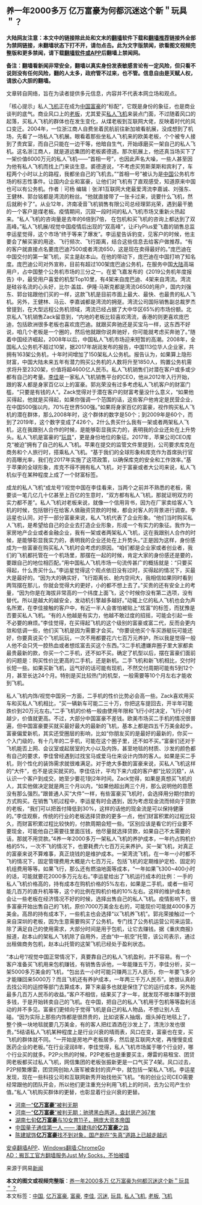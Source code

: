  <h2>养一年2000多万 亿万富豪为何都沉迷这个新＂玩具＂？</h2> <p class="notice"><b>大陆网友注意：本文中的链接除此处和文末的<a href="https://github.com/bannedbook/fanqiang" >翻墙</a>软件下载和<a href="https://github.com/killgcd/justmysocks/blob/master/README.md">翻墙推荐</a>链接外全部为禁网链接，未翻墙状态下打不开，请勿点击。此为文字版禁闻，欲看图文视频完整版和更多禁闻，请下载<a href="https://github.com/bannedbook/fanqiang">翻墙软件或APP</a>后翻墙上禁闻网。</p><p>备注：翻墙看新闻非常安全，翻墙以真实身份发表敏感言论有一定风险，但只看不说则没有任何风险，翻的人太多，政府管不过来，也不管。信息自由是天赋人权，请放心大胆的翻墙。</b></p>  <div class="entry"> <p>文章转自网络，旨在为读者提供多元信息，内容并不代表本网立场和观点。</p> <p>「核心提示」私人<a href="https://www.bannedbook.org/bnews/tag/%e9%a3%9e%e6%9c%ba/" class="st_tag internal_tag" rel="tag" title="标签 飞机 下的日志">飞机</a>正在成为<span class='wp_keywordlink_affiliate'><a href="https://www.bannedbook.org/" title="中国" target="_blank">中国</a></span><a href="https://www.bannedbook.org/bnews/tag/%e5%af%8c%e8%b1%aa/" class="st_tag internal_tag" rel="tag" title="标签 富豪 下的日志">富豪</a>的“标配”，它既是身份的象征，也是商业谈判的底气。商业风口上的<a href="https://www.bannedbook.org/bnews/tag/%e8%80%81%e6%9d%bf/" class="st_tag internal_tag" rel="tag" title="标签 老板 下的日志">老板</a>，尤其爱买<a href="https://www.bannedbook.org/bnews/tag/%e7%a7%81%e4%ba%ba%e9%a3%9e%e6%9c%ba/" class="st_tag internal_tag" rel="tag" title="标签 私人飞机 下的日志">私人飞机</a>来装点门面，不过随着风口的起落，买私人飞机的群体也在发生变化，从煤老板到互联网大佬，反映着时代的风口变迁。2004年，一位浙江商人自费坐着民航前往新加坡看航展，没成想到了机场，先看了一场私人飞机展。眼看着那些坐私人飞机来的欧美老板，个个被专人接到了贵宾室，而自己只能在一边干等，他暗自生气，开始琢磨买一架自己的私人飞机。这名浙江商人，就是道远集团的老板裘德道。那次航展上，他还真当场买下了一架价值6000万元的私人飞机——“首相一号”，也因此声名大噪，一些人甚至因为他有私人飞机而找上门来谈生意。裘德道说，“不考虑买劳斯莱斯和宾利了，车程两个小时以上的路程，我都坐自己的飞机去。”“首相一号”被认为是<a href="https://www.bannedbook.org/bnews/tag/%E4%B8%AD%E5%9B%BD/" class="st_tag internal_tag" rel="tag" title="标签 中国 下的日志">中国</a>公务机市场的标志性事件。让国内企业和富豪，让他们对飞机有了直观感受，知道原来中国也可以有公务机。作者｜可杨 编辑｜张洋1互联网大佬最爱湾流李嘉诚、刘强东、王健林、郭台铭都是湾流的粉丝。“他就直接带了一张卡过来，说要什么飞机，然后就刷卡了”。从业12年，济南凌音飞机销售有限公司总经理郭兆荣，遇到最干脆的一个客户是煤老板。疫情期间，沉寂一段时间的私人飞机市场又重新火热起来。“私人飞机的咨询量是去年的6倍到7倍， 在包机和买飞机的咨询上都达到了双高峰。”私人飞机展/视觉中国疫情后出现的“双高峰”，让iFlyPlus爱飞嘉的销售总监李运星觉得，这个市场“终于等来了爆发”。李运星告诉豹变，见客户的时候，他主要会了解买家的用途、飞行频次、飞行距离，结合这些信息去给客户做推荐。“有的客户就直接点名要庞巴迪7500或者湾流650，这是现在卖得最好的。”庞巴迪在中国交付的第一架飞机，买主是赵本山。在他的带动下，庞巴迪在中国打响了知名度。庞巴迪公司对外宣称，目前有超过100架庞巴迪公务机，在服务中国<span class='wp_keywordlink_affiliate'><a href="https://www.bannedbook.org/" title="大陆" target="_blank">大陆</a></span>高端用户，占中国整个公务机市场的三分之一。在爱飞嘉发布的《2019公务机年度报告》中，最受用户喜爱的机型Top10里，有4架来自庞巴迪、4架来自湾流。湾流是硅谷名流的心头好，比尔·盖兹、伊隆·马斯克都是湾流G650的用户，国内刘强东、郭台铭跟他们买的一样，这款飞机是目前市面上最大、最快、也最贵的私人飞机。另外，王健林、马云、李嘉诚都是湾流的拥趸。湾流公司国际销售副总裁罗杰曾提到，在大型远程公务机领域，湾流已经占据了大中华区65%的市场份额。北京私人飞机销售Zack留意到，“内地的老板比较喜欢湾流，香港的则更喜欢庞巴迪，包括欧洲很多老板也喜欢庞巴迪。就跟买奔驰还是买宝马一样，这东西不好说，咱几个老板是一个圈的，然后他就跟你说奔驰好，你可能就考虑买奔驰了。”随着中国经济崛起，2008年以后，中国私人飞机市场迎来短暂的高潮。2008年，全国私人公务机不超过10架，据2017年胡润发布的报告，中国113位华人企业家，共拥有163架公务机，十年时间增加了150架私人公务机。报告认为，如果算上隐形财富，中国大陆未来五年有潜力购买公务机的人数将升至1850人，购置公务机需求将升至2320架，价值将超4600亿人民币。私人飞机销售们对潜在客户或多或少都有自己的考量。<a href="https://www.bannedbook.org/bnews/tag/%e6%9d%8e%e4%bd%b3/" class="st_tag internal_tag" rel="tag" title="标签 李佳 下的日志">李佳</a>是一家私人飞机销售平台的CEO，他从2012年入行开始，跟的客人都是身家百亿以上的富豪。郭兆荣没有过多考虑私人飞机客户的财富门槛，“只要是有钱的人”。Zack觉得对于潜在客户的财富考量没什么意义，“如果他买得起，他就是买得起，如果你强调一个范围的话，这些客户他肯定是民营企业，在中国500强以内，70%在世界500强。”如果将身家百亿的富豪，视作购买私人飞机的潜在群体，那么2008年时，这个群体的数字是50个；到2009年是60个，而到了2019年，这个数字变成了426个。2什么贵买什么我有一架或者两架私人飞机，这在我跟别人合作的时候，是能够彰显我实力的，表明我的企业还处在上升势头。私人飞机是富豪的“<a href="https://www.bannedbook.org/bnews/tag/%e7%8e%a9%e5%85%b7/" class="st_tag internal_tag" rel="tag" title="标签 玩具 下的日志">玩具</a>”，更是身份地位的象征。2017年，苹果公司CEO库克“被迫”拥有了自己的私人飞机。苹果在提交的监管文件里提到，公司要求库克在商务和个人旅行时，搭乘私人飞机。“基于我们的全球形象和库克作为首席执行官的高曝光率，我们在2017年实施了这项政策，以确保库克的安全和工作效率。”基于苹果的全球形象，库克不得不拥有私人飞机，对于富豪或者大公司来说，私人飞机似乎在某种程度上成了一个财富标签。</p>  <p>成龙的私人飞机“成龙号”/视觉中国在李佳看来，当两个之前并不熟悉的老板，需要谈一笔几亿几十亿甚至上百亿的生意时，“双方都有私人飞机，那就证明双方的实力都不差”。私人飞机对老板来说，就像一个信用背书，因为在厂家卖给客人飞机的时候，包括银行在给客人做融资贷款的时候，都会对客人的背景进行调查。李运星也认同，对于一部分富豪来说，私人飞机代表了企业形象。“他们当时购买私人飞机，是希望给自己的企业去打造企业形象，形成一个有实力的象征。我作为一家房地产企业或者金融企业，我有一架或者两架私人飞机，这在我跟别人合作的时候，是能够彰显我实力的，表明我的企业还处在上升势头。”正是因为这样，身份感成为一些富豪在购买私人飞机时会考虑的原因。“咱们都是企业家或者创业者，我们的飞机都托管在一个机场里，那摆在一起的时候，肯定大家的身份感还是要的，要跟自己的地位相匹配。”用中国私人飞机市场一句流传甚广的概括就是：“只要买得起，什么贵买什么。”李运星觉得这个观点依旧没有过时，买得起的情况下，买最大是最好的。“因为大的确实好，飞行距离长、舱内空间大，我相信如果同时看到两驾摆在那儿，你就会觉得大的更好，小的都不想上去了。”买贵的还有安全上的考量，“因为你是在海拔非常高的一个纬度上面飞，这个时候你没有第二选项，没有替代。所以是越大的越安全，发动机引擎越多越好。”动辄上亿的私人飞机也会为声名所累，在李佳接触的客户中，有近一半人会害怕被贴上“炫富”的标签，而犹豫是否要买私人飞机。“有的人他越是有实力，他越不敢过度的招摇，可能会引起一些不必要的麻烦。”李佳觉得，在买得起飞机的这个级别的富豪或富二代，反而会更内敛和低调一些，他们买飞机是因为需要才会买。“你要说他买个车买游艇玩可能还好，你要真说买个飞机玩玩，一次不用都要花六七百万元养护，所以我是觉得一般人他不会只凭一腔热血或者想炫富去买这个东西。”3二手机遭嫌弃圈子里大家都卖最贵最新的款，你买一个二手机，还不如不买。确定了机型以后，摆在富豪们面前的问题是：购买性价比更高的二手机，还是新机。二手飞机和新飞机相比，交付时长短一些。如果买新飞机，运气好的话可能有现机，不然交付周期可能有5到12个月，甚至长达24个月。特别是买比较热门的机型，一般需要等10个月左右才能收到飞机。</p> <p>私人飞机内饰/视觉中国另一方面，二手机的性价比势必会高一些。Zack喜欢用买车和买私人飞机相比，“买一辆新车可能二三十万，你把这车提回去，开半年可能跌价到20万元左右。”二手飞机的价格一般由使用年限和飞行小时决定，飞行小时越少，价值就更高。不过，大部分中国富豪不差钱。欧美市场买二手机的情况很普遍，但中国富豪要买就买最好最大的最新的飞机，基本上都是四五千万美金起步。富豪偏爱新机，其实还受圈层的影响，比如“你朋友买的是最好的最新的，你买一个入门级的，有十几年的二手机，可能在这个圈子里，还不如不买。”富豪们还对于飞机能否上网、会议室或起居室的大小以及内饰，甚至地毯的材质、沙发的颜色都有自己的要求，李佳曾经遇到过找宝马或爱马仕来设计内饰的客人。如果是买二手机，则个性化的装饰需求就很难满足。对于绝大多数的富豪来说，买私人飞机这样的“大件”，也不是说买就买的。李佳估计，平均下来六成的客户都“比较沉稳”，从认识一个客户到成交，她至少要花1到2年时间。Zack觉得，如果是真想买飞机的人，其实他做决定就是两三个月以内，“如果他超出两三个月，那么说明他的意愿没有那么强烈。”跟普通人买“大件”一样，有些富豪买飞机时，会选择用分期付款的方式购买。在销售飞机过程中，李运星有时会遇到，因为考虑现金流而倾向于贷款的老板，“我们可以把首付降低到30%，这样的话他的现金流是可以保持健康的。”李佳观察，传统的行业的老板选择贷款的更多一点，他们财富积累的过程比较久，而财富积累过程比较快的，付款周期会短一些。“区别应该是看它的行业要不要现金，可能他自己需要往里面压钱，他尽量就选择贷款，如果自己不太需要的话，那就不用贷款。”4养一年2000多万一架私人飞机的养护成本，一年约占购机价格的5%，一次不飞的情况下，也要耗费六七百万元来养护。买一架飞机，对真正的富豪来说不算难事，真正烧钱的是维护成本。一架湾流飞机，在一年一小时都不飞的情况下，固定管理费用大概是六七百万元，包括飞机的定期维护定检、固定的机组费用等等。如果飞行，那么还有燃油地面等成本，“一年如果飞300~400小时的话，可能就要花2000多万元左右。”李运星给出了飞机运行成本的比例：一手的私人飞机价格高的，持有成本在购机价格的5%左右，如果是二手机，或者一些可能几百万的直升机等等，这个的比例在购机价格的10%左右。这样的维护成本也会让一些老板在经济情况不好的时候，选择出售自己的私人飞机。疫情影响下，很多富豪开始出售自己的飞机，原价7000万美金左右的，可能现价可能就4000多万美金。高昂的持有成本下，一些机主也会选择“以飞机养飞机”。郭兆荣接触过一个来自深圳的老板，因为生意需要购买了公务机，专门找了公务机运营公司来运营。除了满足自己的使用需求，大部分时间是用于包机，让它去赚钱。据《重庆商报》报道，赵本山的架私人飞机除了自用外，还由“中一航空”托管，该公司表示，通过出租做商务包机，赵本山托管的这架飞机已经处于盈利状态。</p>  <p>“本山号”/视觉中国正常情况下，真要靠自己的私人飞机盈利，并不容易。有一个客户准备买飞机用来包机赚钱，有销售告诉他，一年能赚五千万，李佳分析，买一架5000多万美金的飞机，“包出去一小时可能只赚两三万人民币，你一年要飞多少才能赚回来5000万？而且飞机还有养护成本，一年两三千万人民币”。她很认真的去找公司的运控等部门去算成本，算下来最多也就是保住了它的运行成本，另外能最多几百万人民币的收益。”客户不相信，结果买了才一年，就发现不根本赚不到很多钱，于是开始转卖自己的飞机。在中国，把自己的私人飞机用于包机等等盈利活动的并不多见。富豪们更倾向于觉得飞机是自己的私人物品，不想让别人去碰。“因为实际上那些内饰都是很昂贵的，比如说客人抽烟，烟头掉在地毯上了，整个换一块地毯就要几万美金，有的客人把红酒洒在沙发上了，清洗沙发也很贵。”5结语私人飞机某种程度上是行业兴衰的晴雨表，风口在变，富豪也在变，买飞机的群体就不同。“一开始是房地产老板居多，然后是互联网大佬，再慢慢变成医药企业的老板。”在行业浸润8年，李佳觉得，私人飞机市场属于哪个行业好，哪个行业买的就多。P2P火热的时候，P2P老板也是重要买主，爆雷的易租宝、团贷网老板都买过私人飞机，网信集团的老板张振新更是一口气买了4架。风口过去，P2P频繁爆雷，团贷网创始人唐军被查封的资产中，就包括一架私人飞机。李运星发现，现在一些科技公司和互联网新秀开始找他买飞机。“有的创业公司CEO需要经常跟他的团队开会，所以他们更注重充分利用飞机上的时间，去为公司产生价值。”私人飞机购买群体的更替，也彰显着行业兴衰的更替。</p> <ul class='op-related-articles' title='相关阅读'> <li><a href='https://www.bannedbook.org/bnews/baitai/20200820/1382921.html' target='_blank'>河南一“<b>亿万富豪</b>”被判无期</a></li> <li><a href='https://www.bannedbook.org/bnews/baitai/20200818/1381898.html' target='_blank'>河南一“<b>亿万富豪</b>”被判无期：驰骋黑白两道，查封房产367套</a></li> <li><a href='https://www.bannedbook.org/bnews/baitai/20200815/1380617.html' target='_blank'>湖南七旬<b>亿万富豪</b>与10女育11子，拥庞大资本帝国</a></li> <li><a href='https://www.bannedbook.org/bnews/comments/20200719/1371889.html' target='_blank'>中国量子通信第一人 —— 潘建伟的<b>亿万富豪</b>之路</a></li> <li><a href='https://www.bannedbook.org/bnews/comments/20200629/1371453.html' target='_blank'>陈建斌饰<b>亿万富豪</b>找不到对象，国产剧在“失真”道路上已越走越远</a></li> </ul> <div class="texttj"> <a href="https://github.com/bannedbook/fanqiang/wiki/%E7%A6%81%E9%97%BB%E7%BD%91%E5%AE%89%E5%8D%93%E7%BF%BB%E5%A2%99%E6%96%B0%E9%97%BBAPP" target="_blank">安卓翻墙APP</a>、<a href="https://github.com/bannedbook/fanqiang/wiki/Chrome%E4%B8%80%E9%94%AE%E7%BF%BB%E5%A2%99%E5%8C%85" target="_blank">Windows翻墙:ChromeGo</a><br/> <a href="https://github.com/killgcd/justmysocks/blob/master/README.md" target="_blank">AD：搬瓦工官方翻墙服务Just My Socks，不怕被墙</a> </div><p>来源于网易<span class='wp_keywordlink_affiliate'><a href="https://www.bannedbook.org/" title="新闻">新闻</a></span></p> <a name='sharetosocial'></a>         <div><b>本文的图文或视频完整版</b>：<a href='https://www.bannedbook.org/bnews/baitai/20200828/1387135.html'>养一年2000多万 亿万富豪为何都沉迷这个新＂玩具＂？</a></div>  </div><!--END ENTRY--> <div class="postfooter"> <div>本文标签：<a href="https://www.bannedbook.org/bnews/tag/%E4%B8%AD%E5%9B%BD/" rel="tag">中国</a>, <a href="https://www.bannedbook.org/bnews/tag/%e4%ba%bf%e4%b8%87%e5%af%8c%e8%b1%aa/" rel="tag">亿万富豪</a>, <a href="https://www.bannedbook.org/bnews/tag/%e5%af%8c%e8%b1%aa/" rel="tag">富豪</a>, <a href="https://www.bannedbook.org/bnews/tag/%e6%9d%8e%e4%bd%b3/" rel="tag">李佳</a>, <a href="https://www.bannedbook.org/bnews/tag/%E6%B2%89%E8%BF%B7/" rel="tag">沉迷</a>, <a href="https://www.bannedbook.org/bnews/tag/%e7%8e%a9%e5%85%b7/" rel="tag">玩具</a>, <a href="https://www.bannedbook.org/bnews/tag/%e7%a7%81%e4%ba%ba%e9%a3%9e%e6%9c%ba/" rel="tag">私人飞机</a>, <a href="https://www.bannedbook.org/bnews/tag/%e8%80%81%e6%9d%bf/" rel="tag">老板</a>, <a href="https://www.bannedbook.org/bnews/tag/%e9%a3%9e%e6%9c%ba/" rel="tag">飞机</a></div>  </div><!--END POSTFOOTER--> 
